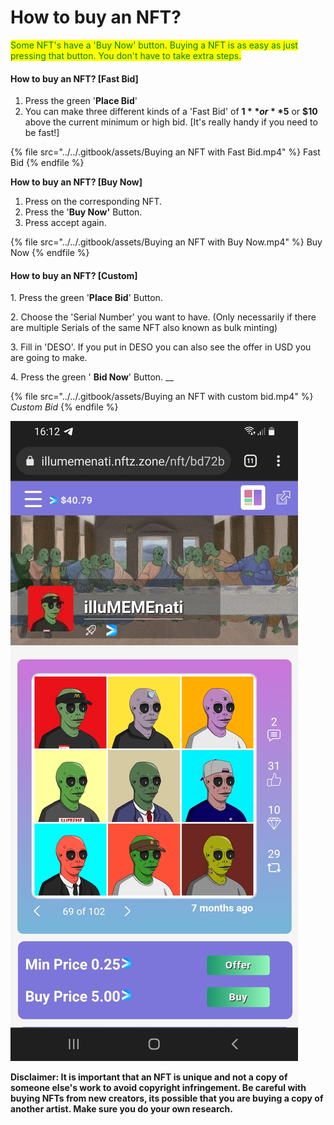 # How to buy an NFT?

<mark style="color:green;">Some NFT's have a 'Buy Now' button. Buying a NFT is as easy as just pressing that button. You don't have to take extra steps.</mark>&#x20;



#### How to buy an NFT? \[Fast Bid]

1. Press the green '**Place Bid**'
2. You can make three different kinds of a 'Fast Bid' of **$1** or **$5** or **$10** above the current minimum or high bid.  \[It's really handy if you need to be fast!] &#x20;

{% file src="../../.gitbook/assets/Buying an NFT with Fast Bid.mp4" %}
Fast Bid
{% endfile %}



**How to buy an NFT? \[Buy Now]**

1. Press on the corresponding NFT.&#x20;
2. Press the '**Buy Now'** Button.&#x20;
3. Press accept again.&#x20;

{% file src="../../.gitbook/assets/Buying an NFT with Buy Now.mp4" %}
Buy Now
{% endfile %}

#### How to buy an NFT? \[Custom]

1\. Press the green '**Place Bid**'  Button.

2\. Choose the 'Serial Number' you want to have. (Only necessarily if there are multiple Serials of the same NFT also known as bulk minting)

3\. Fill in 'DESO'. If you put in DESO you can also see the offer in USD you are going to make.&#x20;

4\. Press the green ' **Bid Now**' Button. __&#x20;

{% file src="../../.gitbook/assets/Buying an NFT with custom bid.mp4" %}
_Custom Bid_
{% endfile %}

![](<../../.gitbook/assets/picture NFTs.jpg>)

**Disclaimer: It is important that an NFT is unique and not a copy of someone else's work to avoid copyright infringement. Be careful with buying NFTs from new creators, its possible that you are buying a copy of another artist. Make sure you do your own research.**
